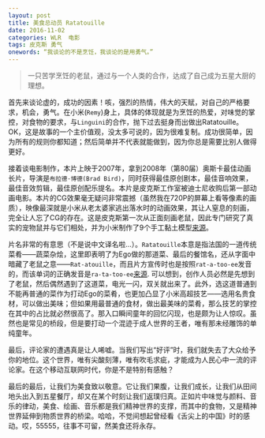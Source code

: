 ```yaml
---
layout: post
title: 美食总动员 Ratatouille
date: 2016-11-02
categories: WLR  电影
tags: 皮克斯 勇气
onewords: “我谈论的不是烹饪，我谈论的是用勇气。”
---
```

> 一只苦学烹饪的老鼠，通过与一个人类的合作，达成了自己成为五星大厨的理想。

首先来谈论虚的，成功的因素！咳，强烈的热情，伟大的天赋，对自己的严格要求，机会，勇气。在小米(`Remy`)身上，具体的体现就是为烹饪的热爱，对味觉的掌控，对食物的要求，与`Linguini`的合作，抛下过去挺身而出做出Ratatouille。OK，这是故事的一个主价值观，没太多可说的，因为很难复制。成功很简单，因为所有的规则你都知道；然后简单并不代表就能做到，因为你总是需要比别人做得更好。

接着谈电影制作，本片上映于2007年，拿到2008年（第80届）奥斯卡最佳动画长片，导演是`布拉德·博德(Brad Bird)`，同时获得最佳原创剧本，最佳音响效果，最佳音效剪辑，最佳原创配乐提名。本片是皮克斯工作室被迪士尼收购后第一部动画电影。本片的CG效果毫无疑问非常震撼（虽然我在720P的屏幕上看等像素的画质），映像最深就是小米从老太婆家逃出落水时的动画效果，其让人窒息的刻画，完全让人忘了CG的存在。这是皮克斯第一次从正面刻画老鼠，因此专门研究了真实的宠物鼠并与它们相处，并为小米制作了9个手工黏土模型[来源](http://movie.mtime.com/25599/behind_the_scene.html)。

片名非常的有意思（不是说中文译名啦...）。`Ratatouille`本意是指法国的一道传统菜肴——蔬菜杂烩，这里即表明了为Ego做的那道菜、最后的餐馆名，还从字面中暗藏了老鼠之意——`Rat-atouille`，而且片方宣传时也是按照`rat-a-too-ee`发音的，而该单词的正确发音是`ra-ta-too-ee`[来源](https://zh.wikipedia.org/wiki/%E6%96%99%E7%90%86%E9%BC%A0%E7%8E%8B). 可以想到，创作人员必然是先想到了老鼠，然后偶然遇到了这道菜，电光一闪，双关就出来了。此外，选这道普通到不能再普通的菜作为打动Ego的菜肴，也更加凸显了小米高超技艺——选用名贵食材，可以做出美味；但如果用最普通的食材，做出最美味的菜肴，那么技艺的掌控在其中的占比就必然很高了。那入口瞬间童年的回忆闪现，也是颇为让人惊叹。虽然也是常见的桥段，但是要打动一个混迹于成人世界的王者，唯有那未经雕饰的单纯童年。

最后，评论家的遭遇真是让人唏嘘。当我们写出“好评”时，我们就失去了大众给予你的地位。这个世界，唯有尖酸刻薄，唯有吹毛求疵，才能成为人民心中一流的评论家。在这个移动互联网时代，你是不是特别有感触？

最后的最后，让我们为美食致以敬意。它让我们果腹，让我们成长，让我们从田间地头出入到五星餐厅，却又在某个时刻让我们返璞归真。正如片中味觉与颜料、音乐的律动，美食、绘画、音乐都是我们精神世界的支撑，而其中的食物，又是精神世界延伸到物质世界的桥梁。哈哈，不觉间想起曾经看《舌尖上的中国》时的感动。哎，55555，往事不可留，然美食还将永存。
